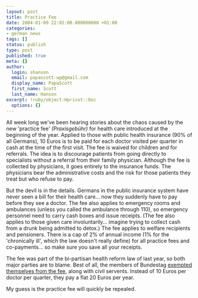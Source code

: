 ```yaml
---
layout: post
title: Practice Fee
date: 2004-01-09 22:01:00.000000000 +01:00
categories:
- german news
tags: []
status: publish
type: post
published: true
meta: {}
author:
  login: shanson
  email: papascott-wp@gmail.com
  display_name: PapaScott
  first_name: Scott
  last_name: Hanson
excerpt: !ruby/object:Hpricot::Doc
  options: {}
---
```

<p>All week long we've been hearing stories about the chaos caused by the new 'practice fee' <em>(Praxisgebühr)</em> for health care introduced at the beginning of the year. Applied to those with public health insurance (90% of all Germans), 10 Euros is to be paid for each doctor visited per quarter in cash at the time of the first visit. The fee is waived for children and for referrals. The idea is to discourage patients from going directly to specialists without a referral from their family physician. Although the fee is collected by physicians, it goes entirely to the insurance funds. The physicians bear the administrative costs and the risk for those patients they treat but who refuse to pay.</p>
<p>But the devil is in the details. Germans in the public insurance system have never seen a bill for their health care... now they suddenly have to pay before they see a doctor. The fee also applies to emergency rooms and ambulances (unless you called the ambulance through 110), so emergency personnel need to carry cash boxes and issue receipts. (The fee also applies to those given care involuntarily... imagine trying to collect cash from a drunk being admitted to detox.) The fee applies to welfare recipients and pensioners. There is a cap of 2% of annual income (1% for the 'chronically ill', which the law doesn't really define) for all practice fees and co-payments... so make sure you save all your receipts.</p>
<p>The fee was part of the bi-partisan health reform law of last year, so both major parties are to blame. Best of all, the members of Bundestag <a title="Praxisgebühren-Rabatt: Die Parlamentarier haben verstanden - Wirtschaft - SPIEGEL ONLINE" href="http://www.spiegel.de/wirtschaft/0,1518,281184,00.html">exempted themselves from the fee</a>, along with civil servents. Instead of 10 Euros per doctor per quarter, they pay a flat 20 Euros per year.</p>
<p>My guess is the practice fee will quickly be repealed.</p>
